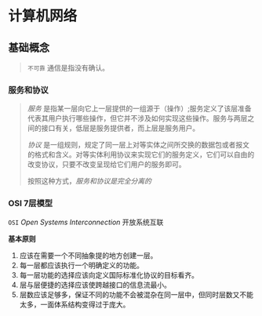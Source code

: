 # 计算机网络

## 基础概念

> `不可靠` 通信是指没有确认。

### 服务和协议

> *服务* 是指某一层向它上一层提供的一组源于（操作）;服务定义了该层准备代表其用户执行哪些操作，但它并不涉及如何实现这些操作。服务与两层之间的接口有关，低层是服务提供者，而上层是服务用户。
>
> *协议* 是一组规则，规定了同一层上对等实体之间所交换的数据包或者报文的格式和含义。对等实体利用协议来实现它们的服务定义，它们可以自由的改变协议，只要不改变呈现给它们用户的服务即可。	
>
> 按照这种方式，*服务和协议是完全分离的* 

### OSI 7层模型 

`OSI` *Open Systems Interconnection* 开放系统互联

**基本原则** 

1. 应该在需要一个不同抽象提的地方创建一层。
2. 每一层都应该执行一个明确定义的功能。
3. 每一层功能的选择应该向定义国际标准化协议的目标看齐。
4. 层与层便捷的选择应该使跨越接口的信息流最小。
5. 层数应该足够多，保证不同的功能不会被混杂在同一层中，但同时层数又不能太多，一面体系结构变得过于庞大。